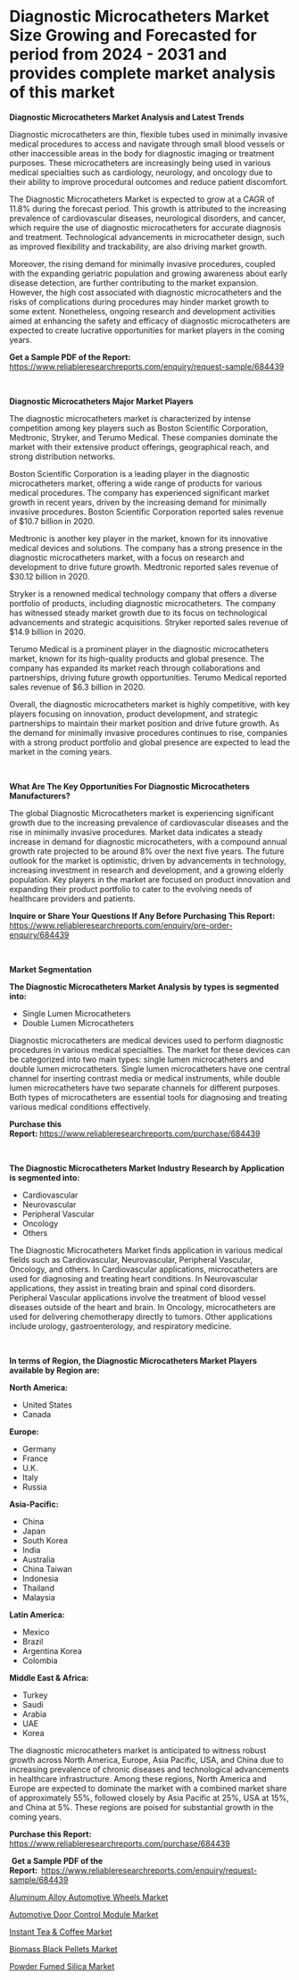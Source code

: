 <p><h1>Diagnostic Microcatheters Market Size Growing and Forecasted for period from 2024 - 2031 and provides complete market analysis of this market</h1></p><p><strong>Diagnostic Microcatheters Market Analysis and Latest Trends</strong></p>
<p><p>Diagnostic microcatheters are thin, flexible tubes used in minimally invasive medical procedures to access and navigate through small blood vessels or other inaccessible areas in the body for diagnostic imaging or treatment purposes. These microcatheters are increasingly being used in various medical specialties such as cardiology, neurology, and oncology due to their ability to improve procedural outcomes and reduce patient discomfort.</p><p>The Diagnostic Microcatheters Market is expected to grow at a CAGR of 11.8% during the forecast period. This growth is attributed to the increasing prevalence of cardiovascular diseases, neurological disorders, and cancer, which require the use of diagnostic microcatheters for accurate diagnosis and treatment. Technological advancements in microcatheter design, such as improved flexibility and trackability, are also driving market growth.</p><p>Moreover, the rising demand for minimally invasive procedures, coupled with the expanding geriatric population and growing awareness about early disease detection, are further contributing to the market expansion. However, the high cost associated with diagnostic microcatheters and the risks of complications during procedures may hinder market growth to some extent. Nonetheless, ongoing research and development activities aimed at enhancing the safety and efficacy of diagnostic microcatheters are expected to create lucrative opportunities for market players in the coming years.</p></p>
<p><strong>Get a Sample PDF of the Report:&nbsp;</strong> <a href="https://www.reliableresearchreports.com/enquiry/request-sample/684439">https://www.reliableresearchreports.com/enquiry/request-sample/684439</a></p>
<p>&nbsp;</p>
<p><strong>Diagnostic Microcatheters Major Market Players</strong></p>
<p><p>The diagnostic microcatheters market is characterized by intense competition among key players such as Boston Scientific Corporation, Medtronic, Stryker, and Terumo Medical. These companies dominate the market with their extensive product offerings, geographical reach, and strong distribution networks.</p><p>Boston Scientific Corporation is a leading player in the diagnostic microcatheters market, offering a wide range of products for various medical procedures. The company has experienced significant market growth in recent years, driven by the increasing demand for minimally invasive procedures. Boston Scientific Corporation reported sales revenue of $10.7 billion in 2020.</p><p>Medtronic is another key player in the market, known for its innovative medical devices and solutions. The company has a strong presence in the diagnostic microcatheters market, with a focus on research and development to drive future growth. Medtronic reported sales revenue of $30.12 billion in 2020.</p><p>Stryker is a renowned medical technology company that offers a diverse portfolio of products, including diagnostic microcatheters. The company has witnessed steady market growth due to its focus on technological advancements and strategic acquisitions. Stryker reported sales revenue of $14.9 billion in 2020.</p><p>Terumo Medical is a prominent player in the diagnostic microcatheters market, known for its high-quality products and global presence. The company has expanded its market reach through collaborations and partnerships, driving future growth opportunities. Terumo Medical reported sales revenue of $6.3 billion in 2020.</p><p>Overall, the diagnostic microcatheters market is highly competitive, with key players focusing on innovation, product development, and strategic partnerships to maintain their market position and drive future growth. As the demand for minimally invasive procedures continues to rise, companies with a strong product portfolio and global presence are expected to lead the market in the coming years.</p></p>
<p>&nbsp;</p>
<p><strong>What Are The Key Opportunities For Diagnostic Microcatheters Manufacturers?</strong></p>
<p><p>The global Diagnostic Microcatheters market is experiencing significant growth due to the increasing prevalence of cardiovascular diseases and the rise in minimally invasive procedures. Market data indicates a steady increase in demand for diagnostic microcatheters, with a compound annual growth rate projected to be around 8% over the next five years. The future outlook for the market is optimistic, driven by advancements in technology, increasing investment in research and development, and a growing elderly population. Key players in the market are focused on product innovation and expanding their product portfolio to cater to the evolving needs of healthcare providers and patients.</p></p>
<p><strong>Inquire or Share Your Questions If Any Before Purchasing This Report:</strong> <a href="https://www.reliableresearchreports.com/enquiry/pre-order-enquiry/684439">https://www.reliableresearchreports.com/enquiry/pre-order-enquiry/684439</a></p>
<p>&nbsp;</p>
<p><strong>Market Segmentation</strong></p>
<p><strong>The Diagnostic Microcatheters Market Analysis by types is segmented into:</strong></p>
<p><ul><li>Single Lumen Microcatheters</li><li>Double Lumen Microcatheters</li></ul></p>
<p><p>Diagnostic microcatheters are medical devices used to perform diagnostic procedures in various medical specialties. The market for these devices can be categorized into two main types: single lumen microcatheters and double lumen microcatheters. Single lumen microcatheters have one central channel for inserting contrast media or medical instruments, while double lumen microcatheters have two separate channels for different purposes. Both types of microcatheters are essential tools for diagnosing and treating various medical conditions effectively.</p></p>
<p><strong>Purchase this Report:&nbsp;</strong><a href="https://www.reliableresearchreports.com/purchase/684439">https://www.reliableresearchreports.com/purchase/684439</a></p>
<p>&nbsp;</p>
<p><strong>The Diagnostic Microcatheters Market Industry Research by Application is segmented into:</strong></p>
<p><ul><li>Cardiovascular</li><li>Neurovascular</li><li>Peripheral Vascular</li><li>Oncology</li><li>Others</li></ul></p>
<p><p>The Diagnostic Microcatheters Market finds application in various medical fields such as Cardiovascular, Neurovascular, Peripheral Vascular, Oncology, and others. In Cardiovascular applications, microcatheters are used for diagnosing and treating heart conditions. In Neurovascular applications, they assist in treating brain and spinal cord disorders. Peripheral Vascular applications involve the treatment of blood vessel diseases outside of the heart and brain. In Oncology, microcatheters are used for delivering chemotherapy directly to tumors. Other applications include urology, gastroenterology, and respiratory medicine.</p></p>
<p>&nbsp;</p>
<p><strong>In terms of Region, the Diagnostic Microcatheters Market Players available by Region are:</strong></p>
<p>
    <p> <strong> North America: </strong>
        <ul>
            <li>United States</li>
            <li>Canada</li>
        </ul>
        </p> 
    <p> <strong> Europe: </strong>
        <ul>
            <li>Germany</li>
            <li>France</li>
            <li>U.K.</li>
            <li>Italy</li>
            <li>Russia</li>
        </ul>
        </p> 
    <p> <strong> Asia-Pacific: </strong>
        <ul>
            <li>China</li>
            <li>Japan</li>
            <li>South Korea</li>
            <li>India</li>
            <li>Australia</li>
            <li>China Taiwan</li>
            <li>Indonesia</li>
            <li>Thailand</li>
            <li>Malaysia</li>
        </ul>
        </p> 
    <p> <strong> Latin America: </strong>
        <ul>
            <li>Mexico</li>
            <li>Brazil</li>
            <li>Argentina Korea</li>
            <li>Colombia</li>
        </ul>
        </p> 
    <p> <strong> Middle East & Africa: </strong>
        <ul>
            <li>Turkey</li>
            <li>Saudi</li>
            <li>Arabia</li>
            <li>UAE</li>
            <li>Korea</li>
        </ul>
    </p>
    </p>
<p><p>The diagnostic microcatheters market is anticipated to witness robust growth across North America, Europe, Asia Pacific, USA, and China due to increasing prevalence of chronic diseases and technological advancements in healthcare infrastructure. Among these regions, North America and Europe are expected to dominate the market with a combined market share of approximately 55%, followed closely by Asia Pacific at 25%, USA at 15%, and China at 5%. These regions are poised for substantial growth in the coming years.</p></p>
<p><strong>Purchase this Report: </strong><a href="https://www.reliableresearchreports.com/purchase/684439">https://www.reliableresearchreports.com/purchase/684439</a></p>
<p>&nbsp;<strong>Get a Sample PDF of the Report:&nbsp;&nbsp;</strong><a href="https://www.reliableresearchreports.com/enquiry/request-sample/684439">https://www.reliableresearchreports.com/enquiry/request-sample/684439</a></p>
<p><strong></strong></p>
<p><p><a href="https://view.publitas.com/reportprime-1/aluminum-alloy-automotive-wheels-market-size-growing-and-forecasted-for-period-from-2024-2031-and-provides-complete-market-analysis-of-this-market/">Aluminum Alloy Automotive Wheels Market</a></p><p><a href="https://view.publitas.com/reportprime-1/automotive-door-control-module-market-size-growth-outlook-from-2024-to-2031-projecting-at-markets-trends-analysis-by-application-regional-outlook-and-revenue/">Automotive Door Control Module Market</a></p><p><a href="https://shimmer-gardenia-37a.notion.site/Instant-Tea-Coffee-Market-Size-Growing-and-Forecasted-for-period-from-2024-2031-and-provides-com-e4cc54ee68fb451c9f5fe4847e0509fd">Instant Tea & Coffee Market</a></p><p><a href="https://unruly-ladybug-44b.notion.site/Biomass-Black-Pellets-Market-Offers-Provide-Insightful-Data-for-the-Time-Period-from-2024-to-2031-an-cb4927ef0ecb44489b68009b764d4b6c">Biomass Black Pellets Market</a></p><p><a href="https://cute-banjo-8ca.notion.site/Powder-Fumed-Silica-Market-Analysis-Examines-its-Scope-on-Growth-Opportunities-and-Forecasted-Trend-f6ff88ed677444c693ad3151a5a56cd2">Powder Fumed Silica Market</a></p></p>